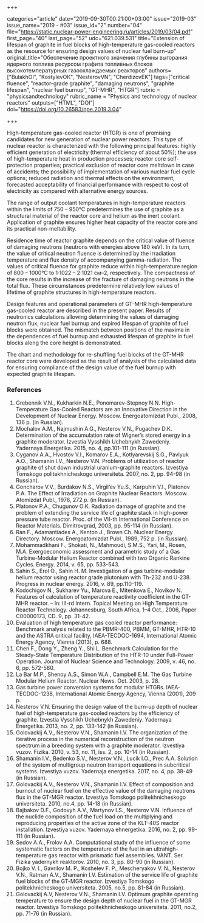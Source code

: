 +++

categories="article"
date="2019-09-30T00:21:00+03:00"
issue="2019-03"
issue_name="2019 - #03"
issue_id="2"
number="04"
file="https://static.nuclear-power-engineering.ru/articles/2019/03/04.pdf"
first_page="40"
last_page="52"
udc="621.039.531"
title="Extension of lifespan of graphite in fuel blocks of high-temperature gas-cooled reactors as the resource for ensuring design values of nuclear fuel burn-up"
original_title="Обеспечение проектного значения глубины выгорания ядерного топлива ресурсом графита топливных блоков высокотемпературных газоохлаждаемых реакторов"
authors=["BulakhOI", "KostylevОК", "NesterovVN", "CherdizovEK"]
tags=["critical fluence", "reactor-grade graphite", "damaging neutrons", "graphite lifespan", "nuclear fuel burnup", "GT-MHR", "HTGR"]
rubric = "physicsandtechnology"
rubric_name = "Physics and technology of nuclear reactors"
outputs=["HTML", "DOI"]
doi="https://doi.org/10.26583/npe.2019.3.04"

+++

High-temperature gas-cooled reactor (HTGR) is one of promising candidates for new generation of nuclear power reactors. This type of nuclear reactor is characterized with the following principal features: highly efficient generation of electricity (thermal efficiency of about 50%); the use of high-temperature heat in production processes; reactor core self-protection properties; practical exclusion of reactor core meltdown in case of accidents; the possibility of implementation of various nuclear fuel cycle options; reduced radiation and thermal effects on the environment, forecasted acceptability of financial performance with respect to cost of electricity as compared with alternative energy sources.

The range of output coolant temperatures in high-temperature reactors within the limits of 750 – 950°C predetermines the use of graphite as a structural material of the reactor core and helium as the inert coolant. Application of graphite ensures higher heat capacity of the reactor core and its practical non-meltability.

Residence time of reactor graphite depends on the critical value of fluence of damaging neutrons (neutrons with energies above 180 keV). In its turn, the value of critical neutron fluence is determined by the irradiation temperature and flux density of accompanying gamma-radiation. The values of critical fluence for graphite reduce within high-temperature region of 800 – 1000°C to 1·1022 – 2·1021 см–2, respectively. The compactness of the core results in the increase of the fracture of damaging neutrons in the total flux. These circumstances predetermine relatively low values of lifetime of graphite structures in high-temperature reactors.

Design features and operational parameters of GT-MHR high-temperature gas-cooled reactor are described in the present paper. Results of neutronics calculations allowing determining the values of damaging neutron flux, nuclear fuel burnup and expired lifespan of graphite of fuel blocks were obtained. The mismatch between positions of the maxima in the dependences of fuel burnup and exhausted lifespan of graphite in fuel blocks along the core height is demonstrated.

The chart and methodology for re-shuffling fuel blocks of the GT-MHR reactor core were developed as the result of analysis of the calculated data for ensuring compliance of the design value of the fuel burnup with expected graphite lifespan.

### References

1. Grebennik V.N., Kukharkin N.E., Ponomarev-Stepnoy N.N. High-Temperature Gas-Cooled Reactors are an Innovative Direction in the Development of Nuclear Energy. Moscow. Energoatomizdat Publ., 2008, 136 p. (in Russian).
2. Mochalov A.M., Najmushin A.G., Nesterov V.N., Pugachev D.K. Determination of the accumulation rate of Wigner’s stored energy in a graphite moderator. Izvestia Vysshikh Uchebnykh Zawedeniy. Yadernaya Energetika. 2015, no. 4, pp.101-111 (in Russian).
3. Cyganov A.A., Hvostov V.I., Komarov E.A., Kotlyarevskij S.G., Pavlyuk A.O., Shamanin I.V., Nesterov V.N. Problems of utilization of reactor graphite of shut down industrial uranium-graphite reactors. Izvestiya Tomskogo politekhnicheskogo universiteta. 2007, no. 2, pp. 94-98 (in Russian).
4. Goncharov V.V., Burdakov N.S., Virgil’ev Yu.S., Karpuhin V.I., Platonov P.A. The Effect of Irradiation on Graphite Nuclear Reactors. Moscow. Atomizdat Publ., 1978, 272 p. (in Russian).
5. Platonov P.A., Chugunov O.K. Radiation damage of graphite and the problem of extending the service life of graphite stack in high-power pressure tube reactor. Proc. of the VII-th International Conference on Reactor Materials. Dimitrovgrad, 2003, pp. 95-114 (in Russian).
6. Ran F., Adamantiades A., Kenton J., Brown Ch. Nuclear Energy Directory. Moscow. Energoatomizdat Publ., 1989, 752 p. (in Russian).
7. Mohammadkhani F., Shokati, N., Mahmoudi, S.M.S., Yari, M., Rosen, M.A. Exergoeconomic assessment and parametric study of a Gas Turbine-Modular Helium Reactor combined with two Organic Rankine Cycles. Energy. 2014, v. 65, pp. 533-543.
8. Sahin S., Erol O., Sahin H. M. Investigation of a gas turbine-modular helium reactor using reactor grade plutonium with Th-232 and U-238. Progress in nuclear energy. 2016, v. 89, pp.110-119.
9. Kodochigov N., Sukharev Yu., Marova E., Mitenkova E., Novikov N. Features of calculation of temperature reactivity coefficient in the GT-MHR reactor. – In: III-rd Intern. Topical Meeting on High Temperature Reactor Technology. Johannesburg, South Africa, 1–4 Oct., 2006, Paper C00000173, CD. 9, pp. 31-42.
10. Evaluation of high temperature gas cooled reactor performance: Benchmark analysis related to the PBMR-400, PBMM, GT-MHR, HTR-10 and the ASTRA critical facility, IAEA-TECDOC-1694, International Atomic Energy Agency, Vienna (2013), р. 688.
11. Chen F., Dong Y., Zheng Y., Shi L. Benchmark Calculation for the Steady-State Temperature Distribution of the HTR-10 under Full-Power Operation. Journal of Nuclear Science and Technology. 2009, v. 46, no. 6, pp. 572-580.
12. La Bar M.P., Shenoy A.S., Simon W.A., Campbell E.M. The Gas Turbine Modular Helium Reactor. Nuclear News. Oct. 2003, p. 28.
13. Gas turbine power conversion systems for modular HTGRs. IAEA-TECDOC-1238, International Atomic Energy Agency, Vienna (2001), 209 p.
14. Nesterov V.N. Ensuring the design value of the burn-up depth of nuclear fuel of high-temperature gas-cooled reactors by the efficiency of graphite. Izvestia Vysshikh Uchebnykh Zawedeniy. Yadernaya Energetika. 2013, no. 2, pp. 133-142 (in Russian).
15. Golovackij A.V., Nesterov V.N., Shamanin I.V. The organization of the iterative process in the numerical reconstruction of the neutron spectrum in a breeding system with a graphite moderator. Izvestiya vuzov. Fizika. 2010, v. 53, no. 11, iss. 2, pp. 10-14 (in Russian).
16. Shamanin I.V., Bedenko S.V., Nesterov V.N., Lucik I.O., Prec A.A. Solution of the system of multigroup neutron transport equations in subcritical systems. Izvestiya vuzov. Yadernaja energetika. 2017, no. 4, pp. 38-49 (in Russian).
17. Golovackij A.V., Nesterov V.N., Shamanin I.V. Effect of composition and burnout of nuclear fuel on the effective value of the damaging neutrons flux in the GT-MGR reactor. Izvestiya Tomskogo politekhnicheskogo universiteta. 2010, no.4, pp. 14-18 (in Russian).
18. Bajbakov D.F., Godovyh A.V., Martynov I.S., Nesterov V.N. Influence of the nuclide composition of the fuel load on the multiplying and reproducing properties of the active zone of the KLT-40S reactor installation. Izvestiya vuzov. Yadernaya ehnergetika. 2016, no. 2, pp. 99-111 (in Russian).
19. Sedov A.A., Frolov A.A. Computational study of the influence of some systematic factors on the temperature of the fuel in an ultrahigh-temperature gas reactor with prismatic fuel assemblies. VANT. Ser. Fizika yadernykh reaktorov. 2010, no. 3, pp. 80-90 (in Russian).
20. Bojko V. I., Gavrilov M. P., Koshelev F. P., Mescheryakov V. N., Nesterov V.N., Ratman A.V., Shamanin I.V. Estimation of the service life of graphite fuel blocks of the GT-MGR reactor. Izvestiya Tomskogo politekhnicheskogo universiteta. 2005, no.5, pp. 81-84 (in Russian).
21. Golovackij A.V, Nesterov V.N., Shamanin I.V. Optimum graphite operating temperature to ensure the design depth of nuclear fuel in the GT-MGR reactor. Izvestiya Tomskogo politekhnicheskogo universiteta. 2011, no.2, pp. 71-76 (in Russian).